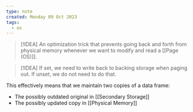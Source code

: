 ```yaml
---
type: note
created: Monday 09 Oct 2023
tags:
  - os
---
```

> [!IDEA]
> An optimization trick that prevents going back and forth from physical memory whenever we want to modify and read a [[Page (OS)]].


> [!IDEA]
> If set, we need to write back to backing storage when paging out. If unset, we do not need to do that.

This effectively means that we maintain two copies of a data frame:
- The possibly outdated original in [[Secondary Storage]]
- The possibly updated copy in [[Physical Memory]]
